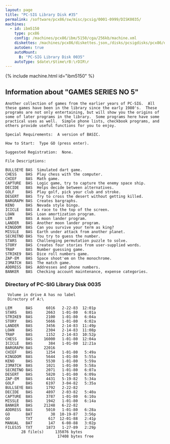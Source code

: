 ```yaml
---
layout: page
title: "PC-SIG Library Disk #35"
permalink: /software/pcx86/sw/misc/pcsig/0001-0999/DISK0035/
machines:
  - id: ibm5150
    type: pcx86
    config: /machines/pcx86/ibm/5150/cga/256kb/machine.xml
    diskettes: /machines/pcx86/diskettes.json,/disks/pcsigdisks/pcx86/diskettes.json
    autoGen: true
    autoMount:
      B: "PC-SIG Library Disk 0035"
    autoType: $date\r$time\rB:\rDIR\r
---
```


{% include machine.html id="ibm5150" %}

## Information about "GAMES SERIES NO 5"

    Another collection of games from the earlier years of PC-SIG.  All
    these games have been in the library since the early 1980's.  These
    programs are not only entertaining, but will show you the origins of
    some of later programs in the library.  Some programs here have some
    practical uses as well.  Simple phone lists, checkbook programs, and
    others provide useful functions for you to enjoy.
    
    Special Requirements:  A version of BASIC.
    
    How to Start:  Type GO (press enter).
    
    Suggested Registration:  None.
    
    File Descriptions:
    
    BULLSEYE BAS  Simulated dart game.
    CHESS    BAS  Play chess with the computer.
    CHIEF    BAS  Math game.
    CAPTURE  BAS  Logic game, try to capture the enemy space ship.
    DECIDE   BAS  Helps decide between alternatives.
    GOLF     BAS  Play golf, pick your club and stroke.
    DESERT   BAS  Try to cross the desert without getting killed.
    BARGRAPH BAS  Creates bargraphs.
    KENO     BAS  Nevada style bingo.
    ICICLE   BAS  A race to the top of the screen.
    LOAN     BAS  Loan amortization program.
    LEM      BAS  A moon lander program.
    LANDER   BAS  Another moon lander program.
    KINGDOM  BAS  Can you survive your term as king?
    MISSLE   BAS  Earth under attack from another planet.
    SECRETNO BAS  You try to guess the number.
    STARS    BAS  Challenging permutation puzzle to solve.
    STORY    BAS  Creates four stories from user-supplied words.
    TRAP     BAS  Number guessing game.
    STRIKE9  BAS  Dice roll numbers game.
    ZAP-EM   BAS  Space shoot'em on the monochrome.
    23MATCH  BAS  The match game.
    ADDRESS  BAS  Addresses and phone numbers.
    BANKER   BAS  Checking account maintenance, expense categories.

### Directory of PC-SIG Library Disk 0035

     Volume in drive A has no label
     Directory of A:\

    LEM      BAS      6016   2-22-83  12:01p
    STARS    BAS      2663   1-01-80   6:01a
    STRIKE9  BAS      2100   1-01-80   6:04a
    STORY    BAS      5666   1-01-80   6:02a
    LANDER   BAS      3456   2-14-83  11:49p
    LOAN     BAS      2304   2-14-83  11:08p
    TRAP     BAS      1152   2-14-83  10:52p
    CHESS    BAS     16000   1-01-80  12:04a
    ICICLE   BAS       384   1-01-80  12:21a
    BARGRAPH BAS     22016
    CHIEF    BAS      1254   1-01-80   5:49a
    KINGDOM  BAS      5644   1-01-80   5:55a
    KENO     BAS      5530   1-01-80   5:59a
    23MATCH  BAS      1021   1-01-80   5:58a
    SECRETNO BAS      2071   1-01-80   6:07a
    DESERT   BAS      5820   1-01-80   6:09a
    ZAP-EM   BAS      4431   5-19-82   5:34a
    GOLF     BAS      6197   3-04-82   5:35a
    BULLSEYE BAS      1792   2-22-82
    DECIDE   BAS      4897   2-03-82   5:40a
    CAPTURE  BAS      3787   1-01-80   6:10a
    MISSLE   BAS      1942   1-01-80   6:14a
    BANKER   BAS     21248   6-22-82
    ADDRESS  BAS      5010   1-01-80   6:28a
    GO       BAT        38  10-19-87   3:56p
    GO       TXT       617  12-01-88   2:41p
    MANUAL   BAT       147   6-08-88   3:02p
    FILES35  TXT      1873   1-27-89   2:29p
           28 file(s)     135076 bytes
                           17408 bytes free
